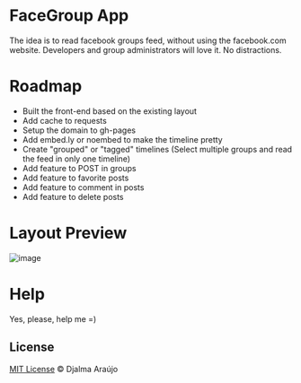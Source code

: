 # FaceGroup App

The idea is to read facebook groups feed, without using the facebook.com website. Developers and group administrators will love it. No distractions.

# Roadmap

* Built the front-end based on the existing layout 
* Add cache to requests
* Setup the domain to gh-pages
* Add embed.ly or noembed to make the timeline pretty
* Create "grouped" or "tagged" timelines (Select multiple groups and read the feed in only one timeline)
* Add feature to POST in groups
* Add feature to favorite posts
* Add feature to comment in posts
* Add feature to delete posts

# Layout Preview
![image](https://raw.github.com/djalmaaraujo/facegroup/master/_assets/preview/facegroup.png)

# Help
Yes, please, help me =)

## License

[MIT License](http://djalmaaraujo.mit-license.org/) © Djalma Araújo

